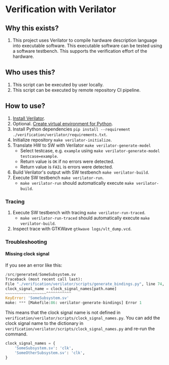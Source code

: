 # Verification with Verilator

## Why this exists?

1. This project uses Verilator to compile hardware description language into executable software. This executable software can be tested using a software testbench. This supports the verification effort of the hardware.

## Who uses this?

1. This script can be executed by user locally.
2. This script can be executed by remote repository CI pipeline.

## How to use?

1. [Install Verilator](https://verilator.org/guide/latest/install.html).
2. Optional. [Create virtual environment for Python](https://docs.python.org/3/library/venv.html).
3. Install Python dependencies `pip install --requirement ./verification/verilator/requirements.txt`.
4. Initialize repository `make verilator-initialize`.
5. Translate HW to SW with Verilator `make verilator-generate-model`
    - Select testcase, e.g. `example` using `make verilator-generate-model testcase=example`.
    - Return value is `OK` if no errors were detected.
    - Return value is `FAIL` is errors were detected.
6. Build Verilator's output with SW testbench `make verilator-build`.
7. Execute SW testbench `make verilator-run`.
    - `make verilator-run` should automatically execute `make verilator-build`.

### Tracing

1. Execute SW testbench with tracing `make verilator-run-traced`.
    - `make verilator-run-traced` should automatically execute `make verilator-build`.
2. Inspect trace with GTKWave `gtkwave logs/vlt_dump.vcd`.

### Troubleshooting

#### Missing clock signal

If you see an error like this:

```python
/src/generated/SomeSubsystem.sv
Traceback (most recent call last):
File "./verification/verilator/scripts/generate_bindings.py", line 74, in <module>
clock_signal_name = clock_signal_names[path.name]
~~~~~~~~~~~~~~~~~~^^^^^^^^^^^
KeyError: 'SomeSubsystem.sv'
make: *** [Makefile:86: verilator-generate-bindings] Error 1
```

This means that the clock signal name is not defined in `verification/verilator/scripts/clock_signal_names.py`. You can add the clock signal name to the dictionary in `verification/verilator/scripts/clock_signal_names.py` and re-run the command.

```python
clock_signal_names = {
    'SomeSubsystem.sv': 'clk',
    'SomeOtherSubsystem.sv': 'clk',
}
```
